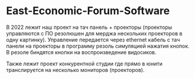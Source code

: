 # East-Economic-Forum-Software

В 2022 лежит наш проект на тач панель + проекторы (проекторы управляются с ПО резолюшен для мерджа нескольких проекторов в одну картинку). 
Управление передается через ethernet кабель с тач панели на проекторы в программу резоль симуляцией нажатия кнопок. В резоле биндятся кнопки на воспроизведение видосиков.

Также лежит проект конкурентной студии где прямо в юнити транслируется на несколько мониторов (проекторов).
